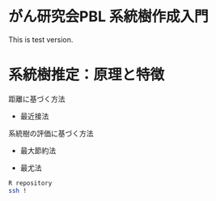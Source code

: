 # がん研究会PBL 系統樹作成入門
This is test version.

# 系統樹推定：原理と特徴

距離に基づく方法
* 最近接法

系統樹の評価に基づく方法
* 最大節約法

* 最尤法

```bash
R repository
ssh !
```
